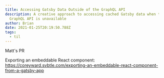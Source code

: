 ```yaml
---
title: Accessing Gatsby Data Outside of the GraphQL API
description: A creative approach to accessing cached Gatsby data when the
  GraphQL API is unavailable
author: Brian
date: 2021-01-25T20:19:50.788Z
tags:
  - til
---
```

Matt's PR

Exporting an embeddable React component: https://coreyward.svbtle.com/exporting-an-embeddable-react-component-from-a-gatsby-app